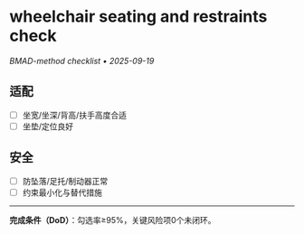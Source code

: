 # wheelchair seating and restraints check

_BMAD-method checklist • 2025-09-19_

## 适配

- [ ] 坐宽/坐深/背高/扶手高度合适
- [ ] 坐垫/定位良好

## 安全

- [ ] 防坠落/足托/制动器正常
- [ ] 约束最小化与替代措施

---

**完成条件（DoD）**：勾选率≥95%，关键风险项0个未闭环。
